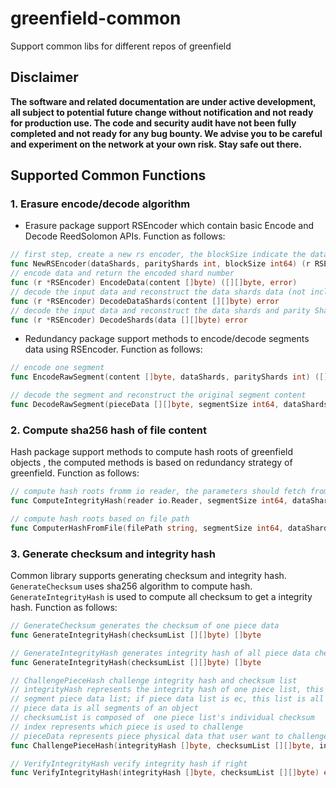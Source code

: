 # greenfield-common
Support common libs for different repos of greenfield


## Disclaimer
**The software and related documentation are under active development, all subject to potential future change without
notification and not ready for production use. The code and security audit have not been fully completed and not ready
for any bug bounty. We advise you to be careful and experiment on the network at your own risk. Stay safe out there.**

## Supported Common Functions

### 1. Erasure encode/decode algorithm 

- Erasure package support RSEncoder which contain basic Encode and Decode ReedSolomon APIs. Function as follows:

```go
// first step, create a new rs encoder, the blockSize indicate the data size to be encoded
func NewRSEncoder(dataShards, parityShards int, blockSize int64) (r RSEncoder, err error) 
// encode data and return the encoded shard number
func (r *RSEncoder) EncodeData(content []byte) ([][]byte, error) 
// decode the input data and reconstruct the data shards data (not include the parity shards).
func (r *RSEncoder) DecodeDataShards(content [][]byte) error 
// decode the input data and reconstruct the data shards and parity Shards
func (r *RSEncoder) DecodeShards(data [][]byte) error
```

- Redundancy package support methods to encode/decode segments data using RSEncoder. Function as follows:

```go
// encode one segment 
func EncodeRawSegment(content []byte, dataShards, parityShards int) ([][]byte, error) 

// decode the segment and reconstruct the original segment content
func DecodeRawSegment(pieceData [][]byte, segmentSize int64, dataShards, parityShards int) ([]byte, error) 
```

### 2. Compute sha256 hash of file content

Hash package support methods to compute hash roots of greenfield objects , the computed methods is based on 
redundancy strategy of greenfield. Function as follows:

```go
// compute hash roots fromm io reader, the parameters should fetch from chain besides reader
func ComputeIntegrityHash(reader io.Reader, segmentSize int64, dataShards, parityShards int) ([]string, int64, error)

// compute hash roots based on file path
func ComputerHashFromFile(filePath string, segmentSize int64, dataShards, parityShards int) ([]string, int64, error)
```

### 3. Generate checksum and integrity hash
Common library supports generating checksum and integrity hash. `GenerateChecksum` uses sha256 algorithm to compute hash. 
`GenerateIntegrityHash` is used to compute all checksum to get a integrity hash. Function as follows:

```go
// GenerateChecksum generates the checksum of one piece data
func GenerateIntegrityHash(checksumList [][]byte) []byte

// GenerateIntegrityHash generates integrity hash of all piece data checksum
func GenerateIntegrityHash(checksumList [][]byte) []byte

// ChallengePieceHash challenge integrity hash and checksum list
// integrityHash represents the integrity hash of one piece list, this piece list may be ec piece data list or
// segment piece data list; if piece data list is ec, this list is all ec1 piece data; if piece list is segment, all
// piece data is all segments of an object
// checksumList is composed of  one piece list's individual checksum
// index represents which piece is used to challenge
// pieceData represents piece physical data that user want to challenge
func ChallengePieceHash(integrityHash []byte, checksumList [][]byte, index int, pieceData []byte) error

// VerifyIntegrityHash verify integrity hash if right
func VerifyIntegrityHash(integrityHash []byte, checksumList [][]byte) error
```
